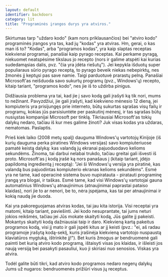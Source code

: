 ```yaml
---
layout: default
identifier: backdoors
category: lit
title: "Programinės įrangos durys yra atviros."
---
```


Skirtumas tarp "uždaro kodo" (kam nors priklausančios) bei "atviro kodo" programinės įrangos yra tas, kad jų "kodas" yra atviras. Hm, gerai, o kas man iš to? "Kodas", arba "programos kodas", yra kaip slaptas receptas kiekvienai programai, panašiai kaip pyrago receptas. Kai perkame pyragą, niekuomet neatspėsime tikslaus jo recepto (nors ir galime atspėti kai kurias sudedamąsias dalis, pvz. "čia yra įdėta riešutų"). Jei kepykla išduotų super populiaraus sūrio pyrago receptą, to pyrago beveik niekas nebepirktų, nes žmonės jį keptųsi pas save namie. Taigi parduotuvė prarastų pelną. Panašiai Microsoft'as neišduoda savo sukurtų programų (pvz., Windows'ų) recepto, kitaip tariant, "programos kodo", nes jie iš to uždirba pinigus.

Didžiausia problema yra tai, kad jie į savo kodą gali įrašyti ką tik nori, mums to nežinant. Pavyzdžiui, jie gali įrašyti, kad kiekvieno mėnesio 12 dieną, jei kompiuteris yra prisijungęs prie interneto, būtų sukurtas sąrašas visų failų ir programų, kokias jūs parsisiuntėte per paskutinį mėnesį, ir tas sąrašas būtų nusiųstas kompanijai Microsoft per tinklą. Tikriausiai Microsoft'as tokių dalykų nedaro, tačiau iš kur mes galime žinoti? Juk visas kodas yra uždaras, nematomas. Paslaptis.

Prieš kiek laiko (2008 metų spalį) dauguma Windows'ų vartotojų Kinijoje (iš kurių dauguma perka piratines Windows versijas) savo kompiuteriuose pamatė keistą dalyką: kas valandą jų ekranai pajuoduodavo kelioms sekundėms. Žinoma, tai darbui nelabai trukdo, tačiau greitai gali išvesti iš proto. Microsoft'as į kodą įrašė ką nors panašaus į (kitaip tariant, įdėjo papildomą ingredientą į receptą): "Jei ši Windows'ų versija yra piratinė, kas valandą bus pajuodintas kompiuterio ekranas kelioms sekundėms". Esmė yra ne tame, kad operacinė sistema buvo nupiratauta - piratauti programinę įrangą yra blogai, ir taškas. Esmė tame, kad visi Windows'ų vartotojai gauna automatinius Windows'ų atnaujinimus (atnaujinimai paprastai pataiso klaidas), nori jie to ar nenori, be to, nėra įspėjama, kas tai per atnaujinimai ir kokią naudą jie duoda. 

Kai yra pakoreguojamas atviras kodas, tai jau kita istorija. Visi receptai yra matomi, kitaip tariant, paviešinti. Jei kodo nesuprantate, tai jums neturi jokios reikšmės, tačiau jei Jūs mokate skaityti kodą, Jūs galite jį pakeisti. Mokantys skaityti kodą dažniausiai taip ir daro. Kiekvieną kartą pakeitus programos kodą, visi jį mato ir gali įspėti kitus ar jį keisti (pvz.: "ei, aš radau programoje įrašytą kodą-seklį, kuris įrašinėja kiekvieną vartotojo nuspaustą klaviatūros mygtuką, ištrinkite jį!"). Bet kuris žmogus ar bendruomenė gali paimti bet kurią atviro kodo programą, ištaisyti visas jos klaidas, ir išleisti jos naują versiją bei pasakyti pasauliui, kuo ji skiriasi nuo senosios. Viskas yra atvira.

Todėl galite būti tikri, kad atviro kodo programos nedaro negerų dalykų Jums už nugaros: bendruomenės prižiūri visus jų receptus.





